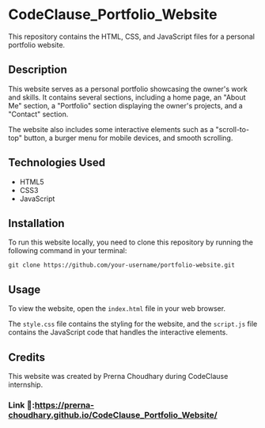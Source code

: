 # CodeClause_Portfolio_Website

This repository contains the HTML, CSS, and JavaScript files for a personal portfolio website.

## Description

This website serves as a personal portfolio showcasing the owner's work and skills. It contains several sections, including a home page, an "About Me" section, a "Portfolio" section displaying the owner's projects, and a "Contact" section.

The website also includes some interactive elements such as a "scroll-to-top" button, a burger menu for mobile devices, and smooth scrolling.

## Technologies Used

- HTML5
- CSS3
- JavaScript

## Installation

To run this website locally, you need to clone this repository by running the following command in your terminal:

```
git clone https://github.com/your-username/portfolio-website.git
```

## Usage

To view the website, open the `index.html` file in your web browser.

The `style.css` file contains the styling for the website, and the `script.js` file contains the JavaScript code that handles the interactive elements.

## Credits
This website was created by Prerna Choudhary during CodeClause internship.

### Link 🔗:https://prerna-choudhary.github.io/CodeClause_Portfolio_Website/

